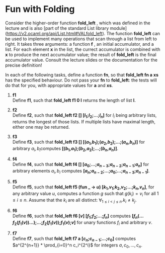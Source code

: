 # Fun with Folding
Consider the higher-order function 
**fold_left**
, which was defined in the lecture and is also \[part of the standard List library module\](https://v2.ocaml.org/api/List.html#VALfold_left). The function 
**fold_left**
 can be used to implement many operations that scan through a list from left to right. It takes three arguments: a function 
 **f**
 , an initial accumulator, and a list. For each element 
 **x**
 in the list, the currect accumulator is combined with **x** to produce the next accumulator value; the result of **fold_left** is the final accumulator value. Consult the lecture slides or the documentation for the precise definition!

In each of the following tasks, define a function **fn**, so that **fold_left fn a xs** has the specified behaviour. Do not pass your **fn** to **fold_left**: the tests will do that for you, with appropriate values for **a** and **xs**.

1. **f1**  
    Define **f1**, such that **fold_left f1 0 l** returns the length of list **l**.

2. **f2**  
    Define **f2**, such that **fold_left f2 \[\] \[$l_1$;$l_2$;$\dots$;$l_n$\]** for $l_i$ being arbitrary lists, returns the longest of those lists. If multiple lists have maximal length, either one may be returned.

3. **f3**  
    Define **f3**, such that **fold_left f3 \[\] \[($a_1$,$b_1$);($a_2$,$b_2$);$\dots$;($a_n$,$b_n$)\]** for arbitrary $a_i,b_i$​ computes **\[($b_1$,$a_1$);($b_2$,$a_2$);$\dots$;($b_n$,$a_n$)\]**.

4. **f4**  
    Define **f4**, such that **fold_left f4 \[\] \[$a_0$;$\dots$;$a_{n-3}$;$a_{n-2}$;$a_{n-1}$;$a_n$\]** for arbitrary elements $a_i,b_i$ computes **\[$a_n$;$a_{n-2}$;$\dots$;$a_0$;$\dots$;$a_{n-3}$;$a_{n-1}$\]**.

5. **f5**  
    Define **f5**, such that  **fold_left f5 (fun _ -> $u$) \[$k_1$,$v_1$;$k_2$,$v_2$;$\dots$;$k_n$,$v_n$\]**, for any arbitrary value $u$, computes a function $g$ such that $g(k_i)=v_i$ for all $1\leq i\leq n$. Assume that the $k_i$ are all distinct: $\forall _{1\leq i<j\leq n} .k_i \ne k_j$.

6. **f6**  
    Define **f6**, such that **fold_left f6 \[$v$\] \[$f_1$;$f_2$;$\dots$;$f_n$\]** computes **\[$f_n(\dots f_2(f_1(v))\dots)$;$\dots$;$f_2(f_1(v))$;$f_1(v)$;$v$\]** for unary functions $f_i$​ and arbitrary $v$.

7. **f7**  
    Define **f7**, such that **fold_left f7 a \[$c_n$;$c_{n-1}$;$\dots$;$c_0$\]** computes $a^{2^{n+1}} * \prod_{i=0}^n c_i^{2^i}$ for integers $a,c_0,\dots,c_n$.